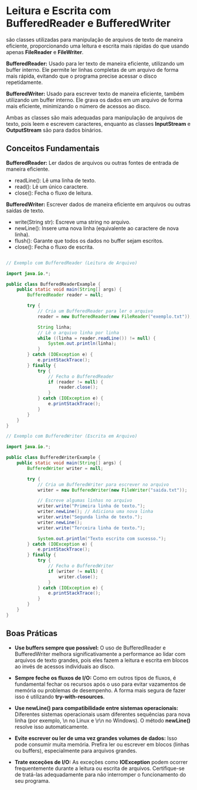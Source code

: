 # Leitura e Escrita com BufferedReader e BufferedWriter

são classes utilizadas para manipulação de arquivos de texto de maneira eficiente, proporcionando uma leitura e escrita mais rápidas do que usando apenas **FileReader** e **FileWriter**.

**BufferedReader:** Usado para ler texto de maneira eficiente, utilizando um buffer interno. Ele permite ler linhas completas de um arquivo de forma mais rápida, evitando que o programa precise acessar o disco repetidamente.

**BufferedWriter:** Usado para escrever texto de maneira eficiente, também utilizando um buffer interno. Ele grava os dados em um arquivo de forma mais eficiente, minimizando o número de acessos ao disco.

Ambas as classes são mais adequadas para manipulação de arquivos de texto, pois leem e escrevem caracteres, enquanto as classes **InputStream** e **OutputStream** são para dados binários.

## Conceitos Fundamentais

**BufferedReader:** Ler dados de arquivos ou outras fontes de entrada de maneira eficiente.

- readLine(): Lê uma linha de texto.
- read(): Lê um único caractere.
- close(): Fecha o fluxo de leitura.

**BufferedWriter:** Escrever dados de maneira eficiente em arquivos ou outras saídas de texto.

- write(String str): Escreve uma string no arquivo.
- newLine(): Insere uma nova linha (equivalente ao caractere de nova linha).
- flush(): Garante que todos os dados no buffer sejam escritos.
- close(): Fecha o fluxo de escrita.

``` Java

// Exemplo com BufferedReader (Leitura de Arquivo)

import java.io.*;

public class BufferedReaderExample {
    public static void main(String[] args) {
        BufferedReader reader = null;

        try {
            // Cria um BufferedReader para ler o arquivo
            reader = new BufferedReader(new FileReader("exemplo.txt"));

            String linha;
            // Lê o arquivo linha por linha
            while ((linha = reader.readLine()) != null) {
                System.out.println(linha);
            }
        } catch (IOException e) {
            e.printStackTrace();
        } finally {
            try {
                // Fecha o BufferedReader
                if (reader != null) {
                    reader.close();
                }
            } catch (IOException e) {
                e.printStackTrace();
            }
        }
    }
}

// Exemplo com BufferedWriter (Escrita em Arquivo)

import java.io.*;

public class BufferedWriterExample {
    public static void main(String[] args) {
        BufferedWriter writer = null;

        try {
            // Cria um BufferedWriter para escrever no arquivo
            writer = new BufferedWriter(new FileWriter("saida.txt"));

            // Escreve algumas linhas no arquivo
            writer.write("Primeira linha de texto.");
            writer.newLine(); // Adiciona uma nova linha
            writer.write("Segunda linha de texto.");
            writer.newLine();
            writer.write("Terceira linha de texto.");

            System.out.println("Texto escrito com sucesso.");
        } catch (IOException e) {
            e.printStackTrace();
        } finally {
            try {
                // Fecha o BufferedWriter
                if (writer != null) {
                    writer.close();
                }
            } catch (IOException e) {
                e.printStackTrace();
            }
        }
    }
}

```

## Boas Práticas

- **Use buffers sempre que possível:** O uso de BufferedReader e BufferedWriter melhora significativamente a performance ao lidar com arquivos de texto grandes, pois eles fazem a leitura e escrita em blocos ao invés de acessos individuais ao disco.

- **Sempre feche os fluxos de I/O:** Como em outros tipos de fluxos, é fundamental fechar os recursos após o uso para evitar vazamentos de memória ou problemas de desempenho. A forma mais segura de fazer isso é utilizando **try-with-resources**.

- **Use newLine() para compatibilidade entre sistemas operacionais:** Diferentes sistemas operacionais usam diferentes sequências para nova linha (por exemplo, \n no Linux e \r\n no Windows). O método **newLine()** resolve isso automaticamente.

- **Evite escrever ou ler de uma vez grandes volumes de dados:** Isso pode consumir muita memória. Prefira ler ou escrever em blocos (linhas ou buffers), especialmente para arquivos grandes.

- **Trate exceções de I/O:** As exceções como **IOException** podem ocorrer frequentemente durante a leitura ou escrita de arquivos. Certifique-se de tratá-las adequadamente para não interromper o funcionamento do seu programa.